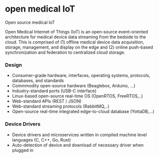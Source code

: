 # open medical IoT
Open source medical IoT

Open Medical Internet of Things (IoT) is an open-source event-oriented architecture for medical device data streaming from the bedside to the cloud. This is comprised of (1) offline medical device data acquisition, storage, management, and display on the edge and (2) online push-based synchronization and federation to centralized cloud storage.

### Design
* Consumer-grade  hardware, interfaces, operating systems, protocols, databases, and standards
* Commmodity open-source hardware  (Beaglebox, Arduino, ...)
* Industry-standard ports  (USB-C interface)
* Linux-based open-source real-time OS (OpenRTOS, FreeRTOS,..)
* Web-standard APIs (REST / JSON)
* Web-standard streaming protocols (RabbitMQ,..)
* Open-source real-time integrated edge-to-cloud database (YottaDB,...)

### Device Drivers
* Device drivers and microservices written in compiled machine level languages (C, C++, Go, Rust)
* Auto-detection of device and download of necessary driver when plugged in
